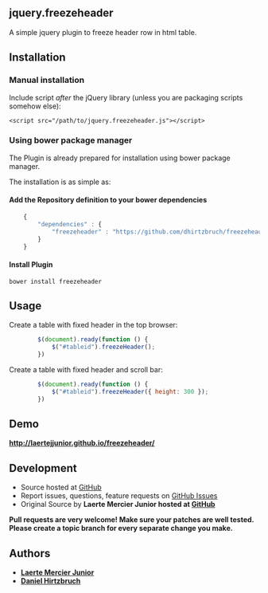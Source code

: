<article class="markdown-body entry-content" itemprop="mainContentOfPage"><h1>
<a name="jqueryfreezeheader-" class="anchor" href="#jquerycookie-"><span class="mini-icon mini-icon-link"></span></a>
jquery.freezeheader 
</h1>

<p> A simple jquery plugin to freeze header row in html table.</p>

<h2>
<a name="installation" class="anchor" href="#installation"><span class="mini-icon mini-icon-link"></span></a>Installation</h2>

<h3>Manual installation</h3>
<p>Include script <em>after</em> the jQuery library (unless you are packaging scripts somehow else):</p>
<pre><code>&lt;script src="/path/to/jquery.freezeheader.js"&gt;&lt;/script&gt;
</code></pre>

<h3>Using bower package manager</h3>
<p>The Plugin is already prepared for installation using bower package manager.</p>
<p>The installation is as simple as:</p>
<h4>Add the Repository definition to your bower dependencies</h4>

```javascript
    {
        "dependencies" : {
            "freezeheader" : "https://github.com/dhirtzbruch/freezeheader/archive/master.zip"
        }
    }
```

<h4>Install Plugin</h4>
<pre><code>bower install freezeheader</code></pre>

<h2>
<a name="usage" class="anchor" href="#usage"><span class="mini-icon mini-icon-link"></span></a>Usage</h2>

<p>Create a table with fixed header in the top browser:</p>

```javascript
        $(document).ready(function () {
            $("#tableid").freezeHeader();
        })
```

<p>Create a table with fixed header and scroll bar:</p>

```javascript
        $(document).ready(function () {
            $("#tableid").freezeHeader({ height: 300 });
        })
```

<h2>
<a name="demo" class="anchor" href="#demo"><span class="mini-icon mini-icon-link"></span></a>Demo</h2>
<p><strong><a href="http://laertejjunior.github.io/freezeheader/">http://laertejjunior.github.io/freezeheader/</a></strong> </p>
<h2>
<a name="development" class="anchor" href="#development"><span class="mini-icon mini-icon-link"></span></a>Development</h2>

<ul>
    <li>Source hosted at <a href="https://github.com/dhirtzbruch">GitHub</a></li>
    <li>Report issues, questions, feature requests on <a href="https://github.com/dhirtzbruch/freezeheader/issues">GitHub Issues</a></li>
    <li>Original Source by <b>Laerte Mercier Junior</> hosted at <a href="https://github.com/laertejjunior">GitHub</a></li>
</ul>

<p>Pull requests are very welcome! Make sure your patches are well tested. Please create a topic branch for every separate change you make.</p>

<h2>
<a name="authors" class="anchor" href="#authors"><span class="mini-icon mini-icon-link"></span></a>Authors</h2>
<ul>
    <li><a href="https://github.com/laertejjunior">Laerte Mercier Junior</a></li>
    <li><a href="https://github.com/dhirtzbruch">Daniel Hirtzbruch</a></li>
</ul>
</article>
